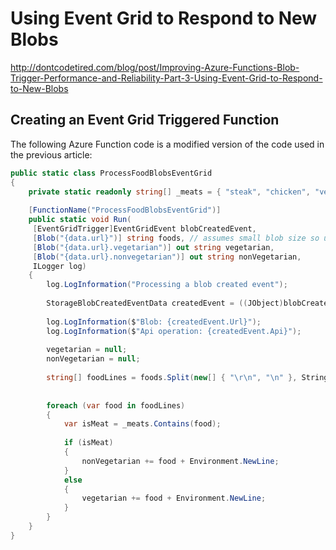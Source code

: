 # Using Event Grid to Respond to New Blobs

http://dontcodetired.com/blog/post/Improving-Azure-Functions-Blob-Trigger-Performance-and-Reliability-Part-3-Using-Event-Grid-to-Respond-to-New-Blobs


## Creating an Event Grid Triggered Function
The following Azure Function code is a modified version of the code used in the previous article:

```c#
public static class ProcessFoodBlobsEventGrid
{
    private static readonly string[] _meats = { "steak", "chicken", "venison" };
 
    [FunctionName("ProcessFoodBlobsEventGrid")]
    public static void Run(
     [EventGridTrigger]EventGridEvent blobCreatedEvent,
     [Blob("{data.url}")] string foods, // assumes small blob size so using string not stream
     [Blob("{data.url}.vegetarian")] out string vegetarian,
     [Blob("{data.url}.nonvegetarian")] out string nonVegetarian,
     ILogger log)
    {
        log.LogInformation("Processing a blob created event");
 
        StorageBlobCreatedEventData createdEvent = ((JObject)blobCreatedEvent.Data).ToObject<StorageBlobCreatedEventData>();
 
        log.LogInformation($"Blob: {createdEvent.Url}");
        log.LogInformation($"Api operation: {createdEvent.Api}");
 
        vegetarian = null;
        nonVegetarian = null;
 
        string[] foodLines = foods.Split(new[] { "\r\n", "\n" }, StringSplitOptions.RemoveEmptyEntries);
 
 
        foreach (var food in foodLines)
        {
            var isMeat = _meats.Contains(food);
 
            if (isMeat)
            {
                nonVegetarian += food + Environment.NewLine;
            }
            else
            {
                vegetarian += food + Environment.NewLine;
            }
        }
    }
}
```
